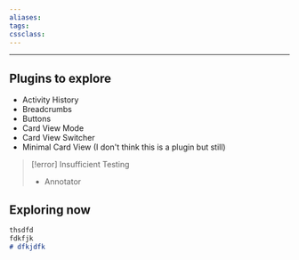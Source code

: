 ```yaml
---
aliases:
tags: 
cssclass:
---
```

---

## Plugins to explore
- Activity History
- Breadcrumbs
- Buttons
- Card View Mode
- Card View Switcher
- Minimal Card View (I don't think this is a plugin but still)

> [!error] Insufficient Testing
> - Annotator
> 

## Exploring now 

```markdown 
thsdfd
fdkfjk 
# dfkjdfk
```